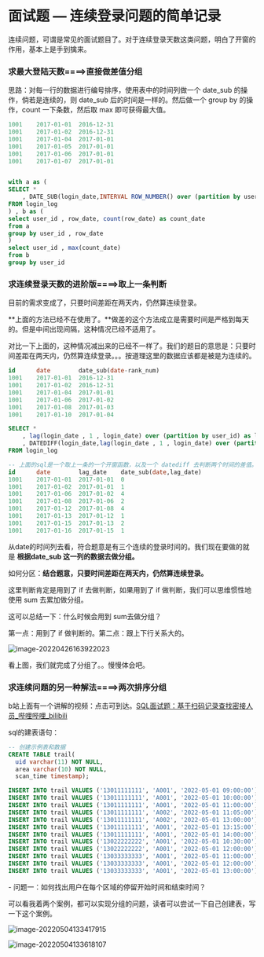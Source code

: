 # 面试题 — 连续登录问题的简单记录

连续问题，可谓是常见的面试题目了。对于连续登录天数这类问题，明白了开窗的作用，基本上是手到擒来。

### 求最大登陆天数====>直接做差值分组

思路：对每一行的数据进行编号排序，使用表中的时间列做一个 date_sub 的操作，倘若是连续的，则 date_sub 后的时间是一样的。然后做一个 group by 的操作，count 一下条数，然后取 max 即可获得最大值。

```sql
1001	2017-01-01	2016-12-31
1001	2017-01-02	2016-12-31
1001	2017-01-04	2017-01-01
1001	2017-01-05	2017-01-01
1001	2017-01-06	2017-01-01
1001	2017-01-07	2017-01-01


with a as (
SELECT *
	, DATE_SUB(login_date,INTERVAL ROW_NUMBER() over (partition by user_id order by login_date) DAY) as row_date 
FROM login_log
) , b as (
select user_id , row_date, count(row_date) as count_date
from a 
group by user_id , row_date
)
select user_id , max(count_date)
from b 
group by user_id 
```

### 求连续登录天数的进阶版====>取上一条判断

目前的需求变成了，只要时间差距在两天内，仍然算连续登录。

**上面的方法已经不在使用了。**做差的这个方法成立是需要时间是严格到每天的。但是中间出现间隔，这种情况已经不适用了。

对比一下上面的，这种情况减出来的已经不一样了。我们的题目的意思是：只要时间差距在两天内，仍然算连续登录。。。按道理这里的数据应该都是被是为连续的。

```sql
id		date		date_sub(date-rank_num)
1001	2017-01-01	2016-12-31
1001	2017-01-02	2016-12-31
1001	2017-01-04	2017-01-01
1001	2017-01-06	2017-01-02
1001	2017-01-08	2017-01-03
1001	2017-01-10	2017-01-04

SELECT *
	, lag(login_date , 1 , login_date) over (partition by user_id) as lag_date
	, DATEDIFF(login_date,lag(login_date , 1 , login_date) over (partition by user_id)) as diff_num
FROM login_log

-- 上面的sql是一个取上一条的一个开窗函数，以及一个 datediff 去判断两个时间的差值。
id		date		lag_date	date_sub(date,lag_date)
1001	2017-01-01	2017-01-01	0
1001	2017-01-02	2017-01-01	1
1001	2017-01-06	2017-01-02	4
1001	2017-01-08	2017-01-06	2
1001	2017-01-12	2017-01-08	4
1001	2017-01-13	2017-01-12	1
1001	2017-01-15	2017-01-13	2
1001	2017-01-16	2017-01-15	1

```

从date的时间列去看，符合题意是有三个连续的登录时间的。我们现在要做的就是 **根据date_sub 这一列的数据去做分组。**

如何分区：**结合题意，只要时间差距在两天内，仍然算连续登录。**

这里判断肯定是用到了 if 去做判断，如果用到了 if 做判断，我们可以思维惯性地使用 sum 去累加做分组。

这可以总结一下：什么时候会用到 sum去做分组？

第一点：用到了 if 做判断的。第二点：跟上下行关系大的。

![image-20220426163922023](https://ssuublog.oss-cn-shenzhen.aliyuncs.com/sql%E9%9D%A2%E8%AF%95%E9%A2%98/%E9%9D%A2%E8%AF%95%E9%A2%98-%E8%BF%9E%E7%BB%AD%E9%97%AE%E9%A2%98.png)

看上图，我们就完成了分组了。。慢慢体会吧。

### 求连续问题的另一种解法====>两次排序分组

b站上面有一个讲解的视频：点击可到达。[SQL面试题：基于扫码记录查找密接人员_哔哩哔哩_bilibili](https://www.bilibili.com/video/BV1g44y137Az?spm_id_from=333.999.0.0)

sql的建表语句：

```sql
-- 创建示例表和数据
CREATE TABLE trail(
  uid varchar(11) NOT NULL,
  area varchar(10) NOT NULL,
  scan_time timestamp);

INSERT INTO trail VALUES ('13011111111', 'A001', '2022-05-01 09:00:00');
INSERT INTO trail VALUES ('13011111111', 'A001', '2022-05-01 10:00:00');
INSERT INTO trail VALUES ('13011111111', 'A001', '2022-05-01 11:00:00');
INSERT INTO trail VALUES ('13011111111', 'A002', '2022-05-01 11:05:00');
INSERT INTO trail VALUES ('13011111111', 'A002', '2022-05-01 13:00:00');
INSERT INTO trail VALUES ('13011111111', 'A001', '2022-05-01 13:15:00');
INSERT INTO trail VALUES ('13011111111', 'A001', '2022-05-01 14:00:00');
INSERT INTO trail VALUES ('13022222222', 'A001', '2022-05-01 10:30:00');
INSERT INTO trail VALUES ('13022222222', 'A001', '2022-05-01 12:00:00');
INSERT INTO trail VALUES ('13033333333', 'A001', '2022-05-01 11:00:00');
INSERT INTO trail VALUES ('13033333333', 'A001', '2022-05-01 12:00:00');
INSERT INTO trail VALUES ('13033333333', 'A001', '2022-05-01 13:00:00');
```

\- 问题一：如何找出用户在每个区域的停留开始时间和结束时间？

可以看我着两个案例，都可以实现分组的问题，读者可以尝试一下自己创建表，写一下这个案例。

![image-20220504133417915](https://ssuublog.oss-cn-shenzhen.aliyuncs.com/sql%E9%9D%A2%E8%AF%95%E9%A2%98/%E9%9D%A2%E8%AF%95%E9%A2%98-%E8%BF%9E%E7%BB%AD%E9%97%AE%E9%A2%982.png)

![image-20220504133618107](https://ssuublog.oss-cn-shenzhen.aliyuncs.com/sql%E9%9D%A2%E8%AF%95%E9%A2%98/%E9%9D%A2%E8%AF%95%E9%A2%98-%E8%BF%9E%E7%BB%AD%E9%97%AE%E9%A2%983.png)

